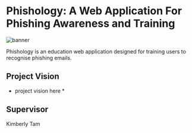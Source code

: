 # Phishology: A Web Application For Phishing Awareness and Training
![banner](https://github.com/t-philpott/phishology/assets/73110483/3faea4bb-8384-44c5-9a3c-e6e9ed0f1525)

Phishology is an education web application designed for training users to recognise phishing emails.

## Project Vision

* project vision here *

## Supervisor

Kimberly Tam
